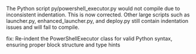 The Python script py/powershell_executor.py would not compile due to inconsistent indentation. This is now corrected. Other large scripts such as launcher.py, enhanced_launcher.py, and deploy.py still contain indentation issues and will fail to compile.

fix: Re-indent the PowerShellExecutor class for valid Python syntax, ensuring proper block structure and type hints


